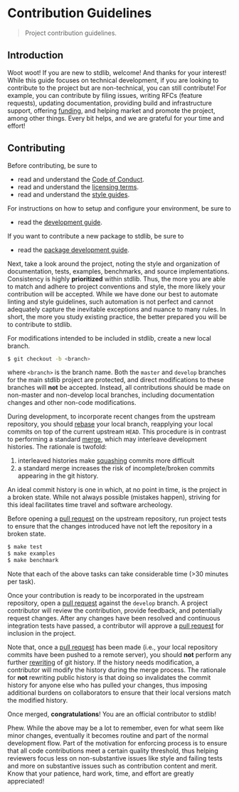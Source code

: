# Contribution Guidelines

> Project contribution guidelines.


## Introduction

Woot woot! If you are new to stdlib, welcome! And thanks for your interest! While this guide focuses on technical development, if you are looking to contribute to the project but are non-technical, you can still contribute! For example, you can contribute by filing issues, writing RFCs (feature requests), updating documentation, providing build and infrastructure support, offering [funding][patreon], and helping market and promote the project, among other things. Every bit helps, and we are grateful for your time and effort!


## Contributing

Before contributing, be sure to

* read and understand the [Code of Conduct][stdlib-code-of-conduct].
* read and understand the [licensing terms][stdlib-license].
* read and understand the [style guides][stdlib-style-guides].

For instructions on how to setup and configure your environment, be sure to

* read the [development guide][stdlib-development].

If you want to contribute a new package to stdlib, be sure to

* read the [package development guide][stdlib-docs].

Next, take a look around the project, noting the style and organization of documentation, tests, examples, benchmarks, and source implementations. Consistency is highly __prioritized__ within stdlib. Thus, the more you are able to match and adhere to project conventions and style, the more likely your contribution will be accepted. While we have done our best to automate linting and style guidelines, such automation is not perfect and cannot adequately capture the inevitable exceptions and nuance to many rules. In short, the more you study existing practice, the better prepared you will be to contribute to stdlib.

For modifications intended to be included in stdlib, create a new local branch.

``` bash
$ git checkout -b <branch>
```

where `<branch>` is the branch name. Both the `master` and `develop` branches for the main stdlib project are protected, and direct modifications to these branches will __not__ be accepted. Instead, all contributions should be made on non-master and non-develop local branches, including documentation changes and other non-code modifications.

During development, to incorporate recent changes from the upstream repository, you should [rebase][git-rebase] your local branch, reapplying your local commits on top of the current upstream `HEAD`. This procedure is in contrast to performing a standard [merge][git-merge], which may interleave development histories. The rationale is twofold:

1. interleaved histories make [squashing][git-rewriting-history] commits more difficult
2. a standard merge increases the risk of incomplete/broken commits appearing in the git history.

An ideal commit history is one in which, at no point in time, is the project in a broken state. While not always possible (mistakes happen), striving for this ideal facilitates time travel and software archeology.

Before opening a [pull request][github-pull-request] on the upstream repository, run project tests to ensure that the changes introduced have not left the repository in a broken state.

``` bash
$ make test
$ make examples
$ make benchmark
```

Note that each of the above tasks can take considerable time (>30 minutes per task).

Once your contribution is ready to be incorporated in the upstream repository, open a [pull request][github-pull-request] against the `develop` branch. A project contributor will review the contribution, provide feedback, and potentially request changes. After any changes have been resolved and continuous integration tests have passed, a contributor will approve a [pull request][github-pull-request] for inclusion in the project.

Note that, once a [pull request][github-pull-request] has been made (i.e., your local repository commits have been pushed to a remote server), you should __not__ perform any further [rewriting][git-rewriting-history] of git history. If the history needs modification, a contributor will modify the history during the merge process. The rationale for __not__ rewriting public history is that doing so invalidates the commit history for anyone else who has pulled your changes, thus imposing additional burdens on collaborators to ensure that their local versions match the modified history.

Once merged, __congratulations__! You are an official contributor to stdlib!

Phew. While the above may be a lot to remember, even for what seem like minor changes, eventually it becomes routine and part of the normal development flow. Part of the motivation for enforcing process is to ensure that all code contributions meet a certain quality threshold, thus helping reviewers focus less on non-substantive issues like style and failing tests and more on substantive issues such as contribution content and merit. Know that your patience, hard work, time, and effort are greatly appreciated!


<section class="links">

[stdlib-code-of-conduct]: https://github.com/stdlib-js/stdlib/blob/develop/CODE_OF_CONDUCT.md
[stdlib-license]: https://github.com/stdlib-js/stdlib/blob/develop/LICENSE
[stdlib-style-guides]: https://github.com/stdlib-js/stdlib/blob/develop/docs/style-guides
[stdlib-development]: https://github.com/stdlib-js/stdlib/blob/develop/docs/development.md
[stdlib-docs]: https://github.com/stdlib-js/stdlib/blob/develop/docs

[patreon]: https://www.patreon.com/athan

[github-pull-request]: https://help.github.com/articles/creating-a-pull-request/

[git-rebase]: https://git-scm.com/docs/git-rebase
[git-merge]: https://git-scm.com/docs/git-merge
[git-rewriting-history]: https://git-scm.com/book/en/v2/Git-Tools-Rewriting-History

</section>

<!-- /.links -->
